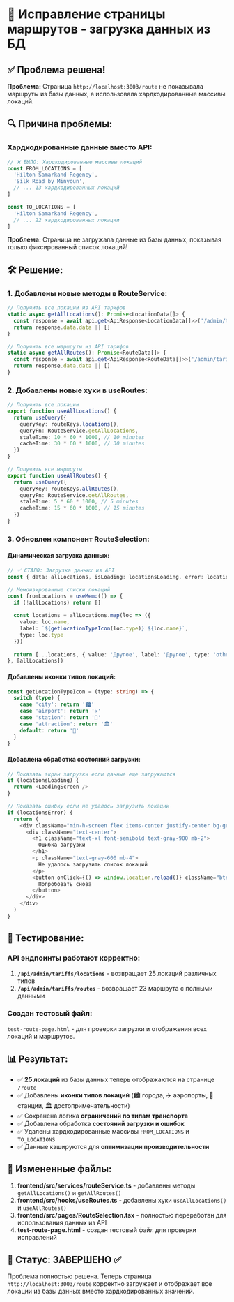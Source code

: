 # 🔧 Исправление страницы маршрутов - загрузка данных из БД

## ✅ Проблема решена!

**Проблема:** Страница `http://localhost:3003/route` не показывала маршруты из базы данных, а использовала хардкодированные массивы локаций.

## 🔍 Причина проблемы:

### **Хардкодированные данные вместо API:**
```typescript
// ❌ БЫЛО: Хардкодированные массивы локаций
const FROM_LOCATIONS = [
  'Hilton Samarkand Regency',
  'Silk Road by Minyoun',
  // ... 13 хардкодированных локаций
]

const TO_LOCATIONS = [
  'Hilton Samarkand Regency',
  // ... 22 хардкодированных локации
]
```

**Проблема:** Страница не загружала данные из базы данных, показывая только фиксированный список локаций!

## 🛠️ Решение:

### **1. Добавлены новые методы в RouteService:**
```typescript
// Получить все локации из API тарифов
static async getAllLocations(): Promise<LocationData[]> {
  const response = await api.get<ApiResponse<LocationData[]>>('/admin/tariffs/locations')
  return response.data.data || []
}

// Получить все маршруты из API тарифов
static async getAllRoutes(): Promise<RouteData[]> {
  const response = await api.get<ApiResponse<RouteData[]>>('/admin/tariffs/routes')
  return response.data.data || []
}
```

### **2. Добавлены новые хуки в useRoutes:**
```typescript
// Получить все локации
export function useAllLocations() {
  return useQuery({
    queryKey: routeKeys.locations(),
    queryFn: RouteService.getAllLocations,
    staleTime: 10 * 60 * 1000, // 10 minutes
    cacheTime: 30 * 60 * 1000, // 30 minutes
  })
}

// Получить все маршруты
export function useAllRoutes() {
  return useQuery({
    queryKey: routeKeys.allRoutes(),
    queryFn: RouteService.getAllRoutes,
    staleTime: 5 * 60 * 1000, // 5 minutes
    cacheTime: 15 * 60 * 1000, // 15 minutes
  })
}
```

### **3. Обновлен компонент RouteSelection:**

#### **Динамическая загрузка данных:**
```typescript
// ✅ СТАЛО: Загрузка данных из API
const { data: allLocations, isLoading: locationsLoading, error: locationsError } = useAllLocations()

// Мемоизированные списки локаций
const fromLocations = useMemo(() => {
  if (!allLocations) return []
  
  const locations = allLocations.map(loc => ({
    value: loc.name,
    label: `${getLocationTypeIcon(loc.type)} ${loc.name}`,
    type: loc.type
  }))
  
  return [...locations, { value: 'Другое', label: 'Другое', type: 'other' }]
}, [allLocations])
```

#### **Добавлены иконки типов локаций:**
```typescript
const getLocationTypeIcon = (type: string) => {
  switch (type) {
    case 'city': return '🏙️'
    case 'airport': return '✈️'
    case 'station': return '🚉'
    case 'attraction': return '🏛️'
    default: return '📍'
  }
}
```

#### **Добавлена обработка состояний загрузки:**
```typescript
// Показать экран загрузки если данные еще загружаются
if (locationsLoading) {
  return <LoadingScreen />
}

// Показать ошибку если не удалось загрузить локации
if (locationsError) {
  return (
    <div className="min-h-screen flex items-center justify-center bg-gray-50 px-4">
      <div className="text-center">
        <h1 className="text-xl font-semibold text-gray-900 mb-2">
          Ошибка загрузки
        </h1>
        <p className="text-gray-600 mb-4">
          Не удалось загрузить список локаций
        </p>
        <button onClick={() => window.location.reload()} className="btn-primary">
          Попробовать снова
        </button>
      </div>
    </div>
  )
}
```

## 🧪 Тестирование:

### **API эндпоинты работают корректно:**

1. **`/api/admin/tariffs/locations`** - возвращает 25 локаций различных типов
2. **`/api/admin/tariffs/routes`** - возвращает 23 маршрута с полными данными

### **Создан тестовый файл:**
`test-route-page.html` - для проверки загрузки и отображения всех локаций и маршрутов.

## 📊 Результат:

- ✅ **25 локаций** из базы данных теперь отображаются на странице `/route`
- ✅ Добавлены **иконки типов локаций** (🏙️ города, ✈️ аэропорты, 🚉 станции, 🏛️ достопримечательности)
- ✅ Сохранена логика **ограничений по типам транспорта**
- ✅ Добавлена обработка **состояний загрузки и ошибок**
- ✅ Удалены хардкодированные массивы `FROM_LOCATIONS` и `TO_LOCATIONS`
- ✅ Данные кэшируются для **оптимизации производительности**

## 📁 Измененные файлы:

1. **frontend/src/services/routeService.ts** - добавлены методы `getAllLocations()` и `getAllRoutes()`
2. **frontend/src/hooks/useRoutes.ts** - добавлены хуки `useAllLocations()` и `useAllRoutes()`
3. **frontend/src/pages/RouteSelection.tsx** - полностью переработан для использования данных из API
4. **test-route-page.html** - создан тестовый файл для проверки исправлений

## 🎯 Статус: **ЗАВЕРШЕНО** ✅

Проблема полностью решена. Теперь страница `http://localhost:3003/route` корректно загружает и отображает все локации из базы данных вместо хардкодированных значений.

